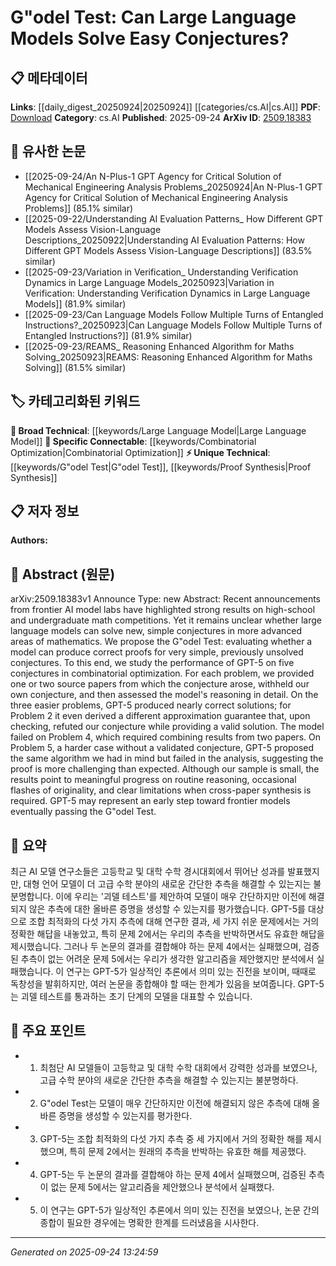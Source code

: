 <!-- KEYWORD_LINKING_METADATA:
{
  "processed_timestamp": "2025-09-24T13:24:59.338820",
  "vocabulary_version": "1.0",
  "selected_keywords": [
    "Large Language Model",
    "G\"odel Test",
    "Combinatorial Optimization",
    "Proof Synthesis"
  ],
  "rejected_keywords": [],
  "similarity_scores": {
    "Large Language Model": 0.85,
    "G\"odel Test": 0.7,
    "Combinatorial Optimization": 0.82,
    "Proof Synthesis": 0.65
  },
  "extraction_method": "AI_prompt_based",
  "budget_applied": true,
  "candidates_json": {
    "candidates": [
      {
        "surface": "Large Language Models",
        "canonical": "Large Language Model",
        "aliases": [
          "LLM",
          "Language Models"
        ],
        "category": "broad_technical",
        "rationale": "Central to the study, linking to broader AI research.",
        "novelty_score": 0.3,
        "connectivity_score": 0.9,
        "specificity_score": 0.6,
        "link_intent_score": 0.85
      },
      {
        "surface": "G\"odel Test",
        "canonical": "G\"odel Test",
        "aliases": [
          "Godel Test"
        ],
        "category": "unique_technical",
        "rationale": "Proposed as a new benchmark for evaluating AI models.",
        "novelty_score": 0.75,
        "connectivity_score": 0.65,
        "specificity_score": 0.8,
        "link_intent_score": 0.7
      },
      {
        "surface": "Combinatorial Optimization",
        "canonical": "Combinatorial Optimization",
        "aliases": [
          "Combinatorial Problems"
        ],
        "category": "specific_connectable",
        "rationale": "Key domain for testing conjectures, relevant for mathematical and AI research.",
        "novelty_score": 0.5,
        "connectivity_score": 0.78,
        "specificity_score": 0.72,
        "link_intent_score": 0.82
      },
      {
        "surface": "Proof Synthesis",
        "canonical": "Proof Synthesis",
        "aliases": [
          "Proof Generation"
        ],
        "category": "unique_technical",
        "rationale": "Critical for understanding model capabilities in generating mathematical proofs.",
        "novelty_score": 0.68,
        "connectivity_score": 0.7,
        "specificity_score": 0.75,
        "link_intent_score": 0.65
      }
    ],
    "ban_list_suggestions": [
      "model",
      "problem",
      "solution"
    ]
  },
  "decisions": [
    {
      "candidate_surface": "Large Language Models",
      "resolved_canonical": "Large Language Model",
      "decision": "linked",
      "scores": {
        "novelty": 0.3,
        "connectivity": 0.9,
        "specificity": 0.6,
        "link_intent": 0.85
      }
    },
    {
      "candidate_surface": "G\"odel Test",
      "resolved_canonical": "G\"odel Test",
      "decision": "linked",
      "scores": {
        "novelty": 0.75,
        "connectivity": 0.65,
        "specificity": 0.8,
        "link_intent": 0.7
      }
    },
    {
      "candidate_surface": "Combinatorial Optimization",
      "resolved_canonical": "Combinatorial Optimization",
      "decision": "linked",
      "scores": {
        "novelty": 0.5,
        "connectivity": 0.78,
        "specificity": 0.72,
        "link_intent": 0.82
      }
    },
    {
      "candidate_surface": "Proof Synthesis",
      "resolved_canonical": "Proof Synthesis",
      "decision": "linked",
      "scores": {
        "novelty": 0.68,
        "connectivity": 0.7,
        "specificity": 0.75,
        "link_intent": 0.65
      }
    }
  ]
}
-->

# G\"odel Test: Can Large Language Models Solve Easy Conjectures?

## 📋 메타데이터

**Links**: [[daily_digest_20250924|20250924]] [[categories/cs.AI|cs.AI]]
**PDF**: [Download](https://arxiv.org/pdf/2509.18383.pdf)
**Category**: cs.AI
**Published**: 2025-09-24
**ArXiv ID**: [2509.18383](https://arxiv.org/abs/2509.18383)

## 🔗 유사한 논문
- [[2025-09-24/An N-Plus-1 GPT Agency for Critical Solution of Mechanical Engineering Analysis Problems_20250924|An N-Plus-1 GPT Agency for Critical Solution of Mechanical Engineering Analysis Problems]] (85.1% similar)
- [[2025-09-22/Understanding AI Evaluation Patterns_ How Different GPT Models Assess Vision-Language Descriptions_20250922|Understanding AI Evaluation Patterns: How Different GPT Models Assess Vision-Language Descriptions]] (83.5% similar)
- [[2025-09-23/Variation in Verification_ Understanding Verification Dynamics in Large Language Models_20250923|Variation in Verification: Understanding Verification Dynamics in Large Language Models]] (81.9% similar)
- [[2025-09-23/Can Language Models Follow Multiple Turns of Entangled Instructions?_20250923|Can Language Models Follow Multiple Turns of Entangled Instructions?]] (81.9% similar)
- [[2025-09-23/REAMS_ Reasoning Enhanced Algorithm for Maths Solving_20250923|REAMS: Reasoning Enhanced Algorithm for Maths Solving]] (81.5% similar)

## 🏷️ 카테고리화된 키워드
**🧠 Broad Technical**: [[keywords/Large Language Model|Large Language Model]]
**🔗 Specific Connectable**: [[keywords/Combinatorial Optimization|Combinatorial Optimization]]
**⚡ Unique Technical**: [[keywords/G"odel Test|G"odel Test]], [[keywords/Proof Synthesis|Proof Synthesis]]

## 📋 저자 정보

**Authors:** 

## 📄 Abstract (원문)

arXiv:2509.18383v1 Announce Type: new 
Abstract: Recent announcements from frontier AI model labs have highlighted strong results on high-school and undergraduate math competitions. Yet it remains unclear whether large language models can solve new, simple conjectures in more advanced areas of mathematics. We propose the G\"odel Test: evaluating whether a model can produce correct proofs for very simple, previously unsolved conjectures. To this end, we study the performance of GPT-5 on five conjectures in combinatorial optimization. For each problem, we provided one or two source papers from which the conjecture arose, withheld our own conjecture, and then assessed the model's reasoning in detail. On the three easier problems, GPT-5 produced nearly correct solutions; for Problem 2 it even derived a different approximation guarantee that, upon checking, refuted our conjecture while providing a valid solution. The model failed on Problem 4, which required combining results from two papers. On Problem 5, a harder case without a validated conjecture, GPT-5 proposed the same algorithm we had in mind but failed in the analysis, suggesting the proof is more challenging than expected. Although our sample is small, the results point to meaningful progress on routine reasoning, occasional flashes of originality, and clear limitations when cross-paper synthesis is required. GPT-5 may represent an early step toward frontier models eventually passing the G\"odel Test.

## 📝 요약

최근 AI 모델 연구소들은 고등학교 및 대학 수학 경시대회에서 뛰어난 성과를 발표했지만, 대형 언어 모델이 더 고급 수학 분야의 새로운 간단한 추측을 해결할 수 있는지는 불분명합니다. 이에 우리는 '괴델 테스트'를 제안하여 모델이 매우 간단하지만 이전에 해결되지 않은 추측에 대한 올바른 증명을 생성할 수 있는지를 평가했습니다. GPT-5를 대상으로 조합 최적화의 다섯 가지 추측에 대해 연구한 결과, 세 가지 쉬운 문제에서는 거의 정확한 해답을 내놓았고, 특히 문제 2에서는 우리의 추측을 반박하면서도 유효한 해답을 제시했습니다. 그러나 두 논문의 결과를 결합해야 하는 문제 4에서는 실패했으며, 검증된 추측이 없는 어려운 문제 5에서는 우리가 생각한 알고리즘을 제안했지만 분석에서 실패했습니다. 이 연구는 GPT-5가 일상적인 추론에서 의미 있는 진전을 보이며, 때때로 독창성을 발휘하지만, 여러 논문을 종합해야 할 때는 한계가 있음을 보여줍니다. GPT-5는 괴델 테스트를 통과하는 초기 단계의 모델을 대표할 수 있습니다.

## 🎯 주요 포인트

- 1. 최첨단 AI 모델들이 고등학교 및 대학 수학 대회에서 강력한 성과를 보였으나, 고급 수학 분야의 새로운 간단한 추측을 해결할 수 있는지는 불분명하다.
- 2. G\"odel Test는 모델이 매우 간단하지만 이전에 해결되지 않은 추측에 대해 올바른 증명을 생성할 수 있는지를 평가한다.
- 3. GPT-5는 조합 최적화의 다섯 가지 추측 중 세 가지에서 거의 정확한 해를 제시했으며, 특히 문제 2에서는 원래의 추측을 반박하는 유효한 해를 제공했다.
- 4. GPT-5는 두 논문의 결과를 결합해야 하는 문제 4에서 실패했으며, 검증된 추측이 없는 문제 5에서는 알고리즘을 제안했으나 분석에서 실패했다.
- 5. 이 연구는 GPT-5가 일상적인 추론에서 의미 있는 진전을 보였으나, 논문 간의 종합이 필요한 경우에는 명확한 한계를 드러냈음을 시사한다.


---

*Generated on 2025-09-24 13:24:59*